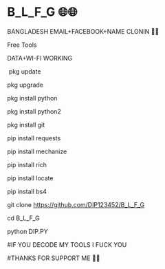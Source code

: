 # B_L_F_G 🌐🌐


BANGLADESH EMAIL+FACEBOOK+NAME CLONIN 💚💚 

Free Tools  

DATA+WI-FI WORKING 

 pkg update 

pkg upgrade 

pkg install python 

pkg install python2 

pkg install git 

pip install requests 

pip install mechanize 

pip install rich 

pip install locate 

pip install bs4 

git clone https://github.com/DIP123452/B_L_F_G 

cd B_L_F_G 

python DIP.PY 

#IF YOU DECODE MY TOOLS I FUCK YOU 

#THANKS FOR SUPPORT ME 💜💙
